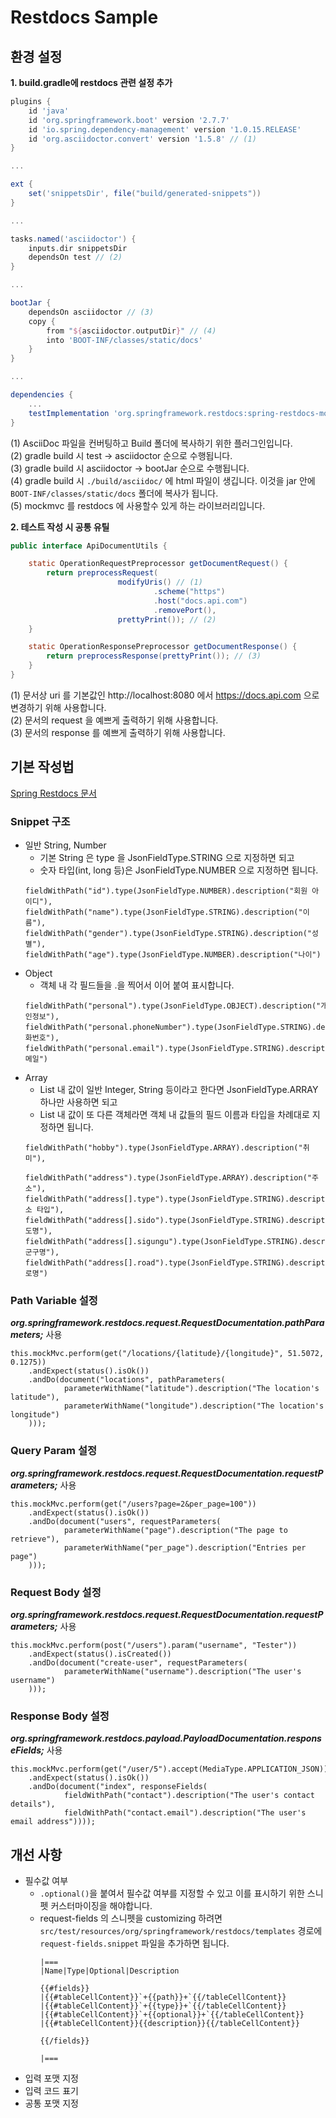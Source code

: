 # Restdocs Sample

## 환경 설정
**1. build.gradle에 restdocs 관련 설정 추가**
```groovy
plugins {
    id 'java'
    id 'org.springframework.boot' version '2.7.7'
    id 'io.spring.dependency-management' version '1.0.15.RELEASE'
    id 'org.asciidoctor.convert' version '1.5.8' // (1)
}

...

ext {
    set('snippetsDir', file("build/generated-snippets"))
}

...

tasks.named('asciidoctor') {
    inputs.dir snippetsDir
    dependsOn test // (2)
}

...

bootJar {
    dependsOn asciidoctor // (3)
    copy {
        from "${asciidoctor.outputDir}" // (4)
        into 'BOOT-INF/classes/static/docs'
    }
}

...

dependencies {
    ...
    testImplementation 'org.springframework.restdocs:spring-restdocs-mockmvc' // (5)
}
```
(1) AsciiDoc 파일을 컨버팅하고 Build 폴더에 복사하기 위한 플러그인입니다.        
(2) gradle build 시 test -> asciidoctor 순으로 수행됩니다.          
(3) gradle build 시 asciidoctor -> bootJar 순으로 수행됩니다.             
(4) gradle build 시 ```./build/asciidoc/``` 에 html 파일이 생깁니다. 이것을 jar 안에 ```BOOT-INF/classes/static/docs``` 폴더에 복사가 됩니다.              
(5) mockmvc 를 restdocs 에 사용할수 있게 하는 라이브러리입니다.           

**2. 테스트 작성 시 공통 유틸**
```java
public interface ApiDocumentUtils {

    static OperationRequestPreprocessor getDocumentRequest() {
        return preprocessRequest(
                        modifyUris() // (1)
                                .scheme("https")
                                .host("docs.api.com")
                                .removePort(),
                        prettyPrint()); // (2)
    }

    static OperationResponsePreprocessor getDocumentResponse() {
        return preprocessResponse(prettyPrint()); // (3)
    }
}
```
(1) 문서상 uri 를 기본값인 http://localhost:8080 에서 https://docs.api.com 으로 변경하기 위해 사용합니다.             
(2) 문서의 request 을 예쁘게 출력하기 위해 사용합니다.              
(3) 문서의 response 를 예쁘게 출력하기 위해 사용합니다.

## 기본 작성법
[Spring Restdocs 문서](https://docs.spring.io/spring-restdocs/docs/1.0.0.BUILD-SNAPSHOT/reference/html5/#documenting-your-api)
### Snippet 구조
- 일반 String, Number
  - 기본 String 은 type 을 JsonFieldType.STRING 으로 지정하면 되고
  - 숫자 타입(int, long 등)은 JsonFieldType.NUMBER 으로 지정하면 됩니다.
  ```
  fieldWithPath("id").type(JsonFieldType.NUMBER).description("회원 아이디"),
  fieldWithPath("name").type(JsonFieldType.STRING).description("이름"),
  fieldWithPath("gender").type(JsonFieldType.STRING).description("성별"),
  fieldWithPath("age").type(JsonFieldType.NUMBER).description("나이")
  ```
- Object
  - 객체 내 각 필드들을 .을 찍어서 이어 붙여 표시합니다.
  ```
  fieldWithPath("personal").type(JsonFieldType.OBJECT).description("개인정보"),
  fieldWithPath("personal.phoneNumber").type(JsonFieldType.STRING).description("전화번호"),
  fieldWithPath("personal.email").type(JsonFieldType.STRING).description("이메일")
  ```
- Array
  - List 내 값이 일반 Integer, String 등이라고 한다면 JsonFieldType.ARRAY 하나만 사용하면 되고
  - List 내 값이 또 다른 객체라면 객체 내 값들의 필드 이름과 타입을 차례대로 지정하면 됩니다.
  ```
  fieldWithPath("hobby").type(JsonFieldType.ARRAY).description("취미"),
  
  fieldWithPath("address").type(JsonFieldType.ARRAY).description("주소"),
  fieldWithPath("address[].type").type(JsonFieldType.STRING).description("주소 타입"),
  fieldWithPath("address[].sido").type(JsonFieldType.STRING).description("시도명"),
  fieldWithPath("address[].sigungu").type(JsonFieldType.STRING).description("시군구명"),
  fieldWithPath("address[].road").type(JsonFieldType.STRING).description("도로명")
  ```

### Path Variable 설정
***org.springframework.restdocs.request.RequestDocumentation.pathParameters;*** 사용
```
this.mockMvc.perform(get("/locations/{latitude}/{longitude}", 51.5072, 0.1275)) 
    .andExpect(status().isOk())
    .andDo(document("locations", pathParameters( 
            parameterWithName("latitude").description("The location's latitude"), 
            parameterWithName("longitude").description("The location's longitude") 
    )));
```

### Query Param 설정
***org.springframework.restdocs.request.RequestDocumentation.requestParameters;*** 사용
```
this.mockMvc.perform(get("/users?page=2&per_page=100")) 
    .andExpect(status().isOk())
    .andDo(document("users", requestParameters( 
            parameterWithName("page").description("The page to retrieve"), 
            parameterWithName("per_page").description("Entries per page") 
    )));
```

### Request Body 설정
***org.springframework.restdocs.request.RequestDocumentation.requestParameters;*** 사용
```
this.mockMvc.perform(post("/users").param("username", "Tester")) 
    .andExpect(status().isCreated())
    .andDo(document("create-user", requestParameters(
            parameterWithName("username").description("The user's username")
    )));
```

### Response Body 설정
***org.springframework.restdocs.payload.PayloadDocumentation.responseFields;*** 사용
```
this.mockMvc.perform(get("/user/5").accept(MediaType.APPLICATION_JSON))
    .andExpect(status().isOk())
    .andDo(document("index", responseFields( 
            fieldWithPath("contact").description("The user's contact details"), 
            fieldWithPath("contact.email").description("The user's email address"))));
```

## 개선 사항
- 필수값 여부
  - ```.optional()```을 붙여서 필수값  여부를 지정할 수 있고 이를 표시하기 위한 스니펫 커스터마이징을 해야합니다.
  - request-fields 의 스니펫을 customizing 하려면 ```src/test/resources/org/springframework/restdocs/templates``` 경로에 ```request-fields.snippet``` 파일을 추가하면 됩니다.
    ```
    |===
    |Name|Type|Optional|Description
    
    {{#fields}}
    |{{#tableCellContent}}`+{{path}}+`{{/tableCellContent}}
    |{{#tableCellContent}}`+{{type}}+`{{/tableCellContent}}
    |{{#tableCellContent}}`+{{optional}}+`{{/tableCellContent}}
    |{{#tableCellContent}}{{description}}{{/tableCellContent}}
    
    {{/fields}}
    
    |===
    ```
- 입력 포맷 지정
- 입력 코드 표기
- 공통 포맷 지정